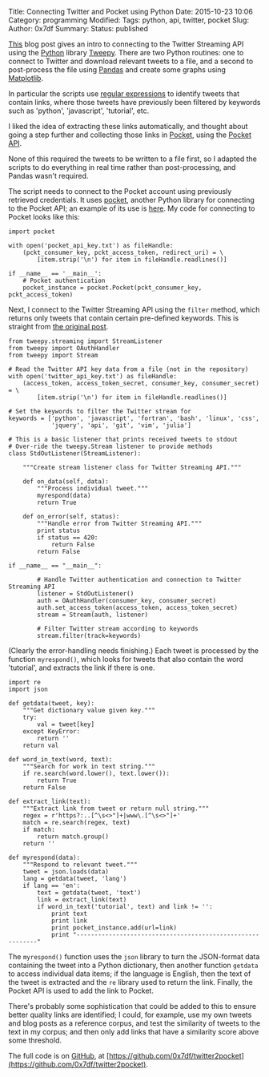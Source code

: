 Title: Connecting Twitter and Pocket using Python
Date: 2015-10-23 10:06
Category: programming 
Modified: 
Tags: python, api, twitter, pocket 
Slug: 
Author: 0x7df
Summary: 
Status: published

[am]: http://adilmoujahid.com/posts/2014/07/twitter-analytics/
[Tweepy]: http://tweepy.readthedocs.org
[Pandas]: http://pandas.pydata.org/
[Matplotlib]: http://matplotlib.org
[Python]: https://python.org 

[This][am] blog post gives an intro to connecting to the Twitter Streaming
API using the [Python][] library [Tweepy][]. There are two Python routines:
one to connect to Twitter and download relevant tweets to a file, and a
second to post-process the file using [Pandas][] and create some graphs
using [Matplotlib][].

[regex]: https://en.wikipedia.org/wiki/Regular_expression

In particular the scripts use [regular expressions][regex] to identify tweets
that contain links, where those tweets have previously been filtered by
keywords such as 'python', 'javascript', 'tutorial', etc.

[Pocket]: http://getpocket.com
[Pocket API]: http://getpocket.com/developer/

I liked the idea of extracting these links automatically, and thought about
going a step further and collecting those links in [Pocket][], using the
[Pocket API][].

None of this required the tweets to be written to a file first, so I adapted
the scripts to do everything in real time rather than post-processing, and
Pandas wasn't required.

[python-pocket]: https://github.com/tapanpandita/pocket
[pocket-eg]: https://w.wol.ph/2013/09/18/batch-adding-data-to-pocket/

The script needs to connect to the Pocket account using previously retrieved
credentials. It uses [pocket][python-pocket], another Python library for
connecting to the Pocket API; an example of its use is [here][pocket-eg].
My code for connecting to Pocket looks like this:

    import pocket
    
    with open('pocket_api_key.txt') as fileHandle:
        (pckt_consumer_key, pckt_access_token, redirect_uri) = \
            [item.strip('\n') for item in fileHandle.readlines()]
            
    if __name__ == '__main__':
        # Pocket authentication
        pocket_instance = pocket.Pocket(pckt_consumer_key, pckt_access_token)

Next, I connect to the Twitter Streaming API using 
the `filter` method, which returns only tweets that contain certain pre-defined
keywords. This is straight from [the original post][am].

    from tweepy.streaming import StreamListener
    from tweepy import OAuthHandler
    from tweepy import Stream
    
    # Read the Twitter API key data from a file (not in the repository)
    with open('twitter_api_key.txt') as fileHandle:
        (access_token, access_token_secret, consumer_key, consumer_secret) = \
            [item.strip('\n') for item in fileHandle.readlines()]
             
    # Set the keywords to filter the Twitter stream for
    keywords = ['python', 'javascript', 'fortran', 'bash', 'linux', 'css',
                'jquery', 'api', 'git', 'vim', 'julia']
    
    # This is a basic listener that prints received tweets to stdout
    # Over-ride the tweepy.Stream listener to provide methods
    class StdOutListener(StreamListener):
      
        """Create stream listener class for Twitter Streaming API."""
         
        def on_data(self, data):
            """Process individual tweet."""
            myrespond(data)
            return True
             
        def on_error(self, status):
            """Handle error from Twitter Streaming API."""
            print status
            if status == 420:
                return False
            return False
            
    if __name__ == "__main__":
    
            # Handle Twitter authentication and connection to Twitter Streaming API
            listener = StdOutListener()
            auth = OAuthHandler(consumer_key, consumer_secret)
            auth.set_access_token(access_token, access_token_secret)
            stream = Stream(auth, listener)
             
            # Filter Twitter stream according to keywords
            stream.filter(track=keywords)

(Clearly the error-handling needs finishing.) Each tweet is processed by the
function `myrespond()`, which looks for tweets that also
contain the word 'tutorial', and extracts the link if there is one.

    import re
    import json
    
    def getdata(tweet, key):
        """Get dictionary value given key."""
        try:
            val = tweet[key]
        except KeyError:
            return ''
        return val
         
    def word_in_text(word, text):
        """Search for work in text string."""
        if re.search(word.lower(), text.lower()):
            return True
        return False
         
    def extract_link(text):
        """Extract link from tweet or return null string."""
        regex = r'https?:..[^\s<>"]+|www\.[^\s<>"]+'
        match = re.search(regex, text)
        if match:
            return match.group()
        return ''
         
    def myrespond(data):
        """Respond to relevant tweet."""
        tweet = json.loads(data)
        lang = getdata(tweet, 'lang')
        if lang == 'en':
            text = getdata(tweet, 'text')
            link = extract_link(text)
            if word_in_text('tutorial', text) and link != '':
                print text
                print link
                print pocket_instance.add(url=link)
                print "-----------------------------------------------------------"

The `myrespond()` function uses the `json` library to turn the JSON-format data
containing the tweet into a Python dictionary, then another function `getdata`
to access individual data items; if the language is English, then the text of
the tweet is extracted and the `re` library used to return the link. Finally,
the Pocket API is used to add the link to Pocket.

There's probably some sophistication that could be added to this to ensure
better quality links are identified; I could, for example, use my own tweets
and blog posts as a reference corpus, and test the similarity of tweets
to the text in my corpus; and then only add links that have a similarity score
above some threshold.

[GitHub]: https://github.com

The full code is on [GitHub][], at
[https://github.com/0x7df/twitter2pocket](https://github.com/0x7df/twitter2pocket).
